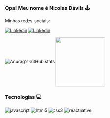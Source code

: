 ### Opa! Meu nome é Nicolas Dávila 🕹️

Minhas redes-sociais:

[![Linkedin](https://img.shields.io/badge/LinkedIn-0077B5?style=for-the-badge&logo=linkedin&logoColor=white)](https://www.linkedin.com/in/nicolas-d%C3%A1vila-307b83236/)
[![Linkedin](https://img.shields.io/badge/YouTube-FF0000?style=for-the-badge&logo=youtube&logoColor=white)](https://youtube.com/channel/UCFJnxai8rTzJB5g1PiIgIVQ)

![Anurag's GitHub stats](https://github-readme-stats.vercel.app/api?username=nicolas-davila&show_icons=true&theme=dark)
<img height="160em" align="center" src="https://github-readme-stats.vercel.app/api/top-langs/?username=fabio-leitesouza&layout=compact&langs_count=7&theme=radical" />

### Tecnologias 💻

<div style="display: inline_block">
    <img align="center" alt="javascript" src="https://img.shields.io/badge/JavaScript-323330?style=for-the-badge&logo=javascript&logoColor=F7DF1E">
    <img align="center" alt="html5" src="https://img.shields.io/badge/HTML5-E34F26?style=for-the-badge&logo=html5&logoColor=white">
    <img align="center" alt="css3" src="https://img.shields.io/badge/CSS3-1572B6?style=for-the-badge&logo=css3&logoColor=white">
    <img align="center" alt="reactnative" src="https://img.shields.io/badge/React_Native-20232A?style=for-the-badge&logo=react&logoColor=61DAFB">
</div>

